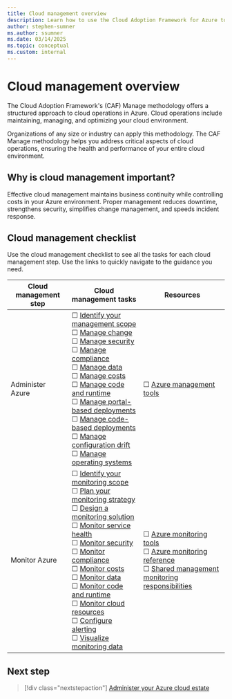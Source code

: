 ```yaml
---
title: Cloud management overview
description: Learn how to use the Cloud Adoption Framework for Azure to build effective business and technical strategies for cloud management.
author: stephen-sumner
ms.author: ssumner
ms.date: 03/14/2025
ms.topic: conceptual
ms.custom: internal
---
```


# Cloud management overview

The Cloud Adoption Framework's (CAF) Manage methodology offers a structured approach to cloud operations in Azure. Cloud operations include maintaining, managing, and optimizing your cloud environment. 

Organizations of any size or industry can apply this methodology. The CAF Manage methodology helps you address critical aspects of cloud operations, ensuring the health and performance of your entire cloud environment.

## Why is cloud management important?

Effective cloud management maintains business continuity while controlling costs in your Azure environment. Proper management reduces downtime, strengthens security, simplifies change management, and speeds incident response.

## Cloud management checklist

Use the cloud management checklist to see all the tasks for each cloud management step. Use the links to quickly navigate to the guidance you need.

| Cloud management step | Cloud management tasks | Resources |
| --------------------  | --------------------   | --------- |
| Administer Azure | &#9744; [Identify your management scope](./administer.md#identify-your-management-scope)<br>&#9744; [Manage change](./administer.md#manage-change)<br>&#9744; [Manage security](./administer.md#manage-security)<br>&#9744; [Manage compliance](./administer.md#manage-compliance)<br>&#9744; [Manage data](./administer.md#manage-data)<br>&#9744; [Manage costs](./administer.md#manage-costs)<br>&#9744; [Manage code and runtime](./administer.md#manage-code-and-runtime)<br>&#9744; [Manage portal-based deployments](./administer.md#manage-portal-based-deployments)<br>&#9744; [Manage code-based deployments](./administer.md#manage-code-based-deployments)<br>&#9744; [Manage configuration drift](./administer.md#manage-configuration-drift)<br>&#9744; [Manage operating systems](./administer.md#manage-operating-systems) | &#9744; [Azure management tools](./administer.md#azure-management-tools)<br> |
| Monitor Azure | ☐ [Identify your monitoring scope](./monitor.md#identify-your-monitoring-scope)<br>☐ [Plan your monitoring strategy](./monitor.md#plan-your-monitoring-strategy)<br>☐ [Design a monitoring solution](./monitor.md#design-a-monitoring-solution)<br>☐ [Monitor service health](./monitor.md#monitor-service-health)<br>☐ [Monitor security](./monitor.md#monitor-security)<br>☐ [Monitor compliance](./monitor.md#monitor-compliance)<br>☐ [Monitor costs](./monitor.md#monitor-costs)<br>☐ [Monitor data](./monitor.md#monitor-data)<br>☐ [Monitor code and runtime](./monitor.md#monitor-code-and-runtime)<br>☐ [Monitor cloud resources](./monitor.md#monitor-cloud-resources)<br>☐ [Configure alerting](./monitor.md#configure-alerting)<br>☐ [Visualize monitoring data](./monitor.md#visualize-monitoring-data) | ☐ [Azure monitoring tools](./monitor.md#azure-monitoring-tools)<br>☐ [Azure monitoring reference](./monitor.md#azure-services-monitoring-documentation)<br>☐ [Shared management monitoring responsibilities](./monitor.md#example-shared-management-monitoring-responsibilities)<br> |

## Next step

> [!div class="nextstepaction"]
> [Administer your Azure cloud estate](./administer.md)